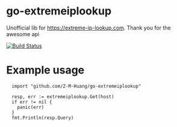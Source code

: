 # go-extremeiplookup
Unofficial lib for https://extreme-ip-lookup.com. Thank you for the awesome api

[![Build Status](https://travis-ci.com/Z-M-Huang/go-extremeiplookup.svg?branch=master)](https://travis-ci.com/Z-M-Huang/go-extremeiplookup)

# Example usage
```
  import "github.com/Z-M-Huang/go-extremeiplookup"

  resp, err := extremeiplookup.Get(host)
  if err != nil {
    panic(err)
  }
  fmt.Println(resp.Query)
```
